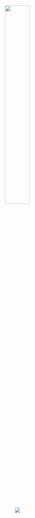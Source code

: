 <h1 align="center">
  <img width="40%" src="https://media0.giphy.com/media/KzJkzjggfGN5Py6nkT/giphy.gif?cid=ecf05e47qjg85psbj19i4as0jyjettm8o58u5jnt90dh6rgr&rid=giphy.gif">
</h1>
<p align="center">
  <a href="https://github.com/DenverCoder1/readme-typing-svg"><img src="https://readme-typing-svg.herokuapp.com?lines=Hey,+my+name's+Sebastiaan.;I+love+Gameplay+Programming.;&center=true&width=500&height=50"></a>
</p>
<!--
**SebaTheProgrammer/SebaTheProgrammer** is a ✨ _special_ ✨ repository because its `README.md` (this file) appears on your GitHub profile.

Here are some ideas to get you started:

- 🔭 I’m currently working on ...
- 🌱 I’m currently learning ...
- 👯 I’m looking to collaborate on ...
- 🤔 I’m looking for help with ...
- 💬 Ask me about ...
- 📫 How to reach me: ...
- 😄 Pronouns: ...
- ⚡ Fun fact: ...
-->
